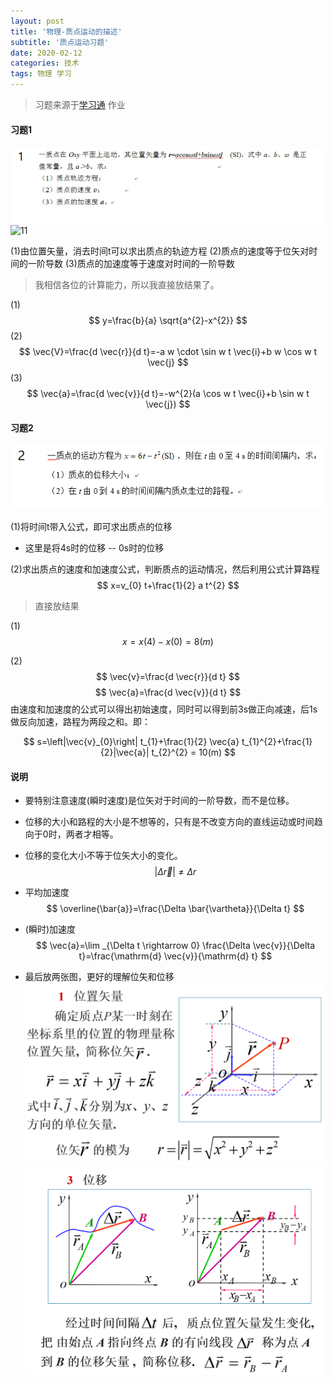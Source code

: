 ```yaml
---
layout: post
title: '物理-质点运动的描述'
subtitle: '质点运动习题'
date: 2020-02-12
categories: 技术
tags: 物理 学习
---
```


> 习题来源于[学习通](https://mooc1-1.chaoxing.com/mycourse/studentstudy?chapterId=215916877&courseId=202877706&clazzid=12368814&enc=fd0ffa09fffbc8f7c5791bb667c97186) 作业


#### 习题1

![1](https://raw.githubusercontent.com/JMbaozi/Blogimg/master/one1.png)
![11](https://wx3.sinaimg.cn/mw690/ebeef3aaly1gbtoftz4ffj20jc04o0ud.jpg)

(1)由位置矢量，消去时间t可以求出质点的轨迹方程
(2)质点的速度等于位矢对时间的一阶导数
(3)质点的加速度等于速度对时间的一阶导数

> 我相信各位的计算能力，所以我直接放结果了。

(1)
$$
y=\frac{b}{a} \sqrt{a^{2}-x^{2}}
$$
(2)
$$
\vec{V}=\frac{d \vec{r}}{d t}=-a w \cdot \sin w t \vec{i}+b w \cos w t \vec{j}
$$
(3)
$$
\vec{a}=\frac{d \vec{v}}{d t}=-w^{2}(a \cos w t \vec{i}+b \sin w t \vec{j})
$$

#### 习题2
![2](https://raw.githubusercontent.com/JMbaozi/Blogimg/master/one2.png)

(1)将时间t带入公式，即可求出质点的位移
* 这里是将4s时的位移 -- 0s时的位移

(2)求出质点的速度和加速度公式，判断质点的运动情况，然后利用公式计算路程
$$
x=v_{0} t+\frac{1}{2} a t^{2}
$$

> 直接放结果

(1)
$$
x=x(4)-x(0)=8(m)
$$

(2)
$$
\vec{v}=\frac{d \vec{r}}{d t}
$$
$$
\vec{a}=\frac{d \vec{v}}{d t}
$$
由速度和加速度的公式可以得出初始速度，同时可以得到前3s做正向减速，后1s做反向加速，路程为两段之和。即：

$$
s=\left|\vec{v}_{0}\right| t_{1}+\frac{1}{2} \vec{a} t_{1}^{2}+\frac{1}{2}|\vec{a}| t_{2}^{2} = 10(m)
$$

#### 说明
* 要特别注意速度(瞬时速度)是位矢对于时间的一阶导数，而不是位移。
* 位移的大小和路程的大小是不想等的，只有是不改变方向的直线运动或时间趋向于0时，两者才相等。
* 位移的变化大小不等于位矢大小的变化。
$$
|\Delta \vec{r}| \neq \Delta r
$$
* 平均加速度
$$
\overline{\bar{a}}=\frac{\Delta \bar{\vartheta}}{\Delta t}
$$
* (瞬时)加速度
$$
\vec{a}=\lim _{\Delta t \rightarrow 0} \frac{\Delta \vec{v}}{\Delta t}=\frac{\mathrm{d} \vec{v}}{\mathrm{d} t}
$$

* 最后放两张图，更好的理解位矢和位移
![3](https://raw.githubusercontent.com/JMbaozi/Blogimg/master/one4.png)
![4](https://raw.githubusercontent.com/JMbaozi/Blogimg/master/one3.png)